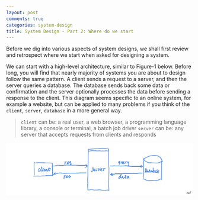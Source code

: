```yaml
---
layout: post
comments: true
categories: system-design
title: System Design - Part 2: Where do we start
---
```

Before we dig into various aspects of system designs, we shall first review and retrospect where we start when asked for designing a system. 

We can start with a high-level architecture, similar to Figure-1 below. Before long, you will find that nearly majority of systems you are about to design follow the same pattern. A client sends a request to a server, and then the server queries a database. The database sends back some data or confirmation and the server optionally processes the data before sending a response to the client. This diagram seems specific to an online system, for example a website, but can be applied to many problems if you think of the `client`, `server`, `database` in a more general way. 

> `client` can be: a real user, a web browser, a programming language library, a console or terminal, a batch job driver
> `server` can be: any server that accepts requests from clients and responds 

![A Simple System Design to Start](assets/5DE69707-4217-43FB-A7DF-C9ED96E0A99E.jpeg)
<!--stackedit_data:
eyJoaXN0b3J5IjpbLTE3NTQ1NDY1MTksNTE2NzI3NjA1LC00ND
c1MDAyMTIsLTEwODU4MjYxNSwtMTA4NTgyNjE1LC02ODU5MjQ2
MzddfQ==
-->